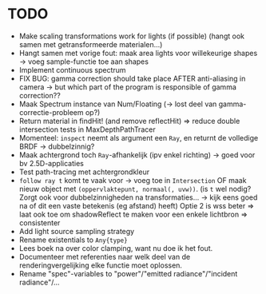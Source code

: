 # TODO

- Make scaling transformations work for lights (if possible) (hangt ook samen met getransformeerde materialen...)
- Hangt samen met vorige fout: maak area lights voor willekeurige shapes -> voeg sample-functie toe aan shapes
- Implement continuous spectrum
- FIX BUG: gamma correction should take place AFTER anti-aliasing in camera -> but which part of the program is responsible of gamma correction??
- Maak Spectrum instance van Num/Floating (-> lost deel van gamma-correctie-probleem op?)
- Return material in findHit! (and remove reflectHit) => reduce double intersection tests in MaxDepthPathTracer
- Momenteel: `inspect` neemt als argument een `Ray`, en returnt de volledige BRDF -> dubbelzinnig?
- Maak achtergrond toch `Ray`-afhankelijk (ipv enkel richting) -> goed voor bv 2.5D-applicaties
- Test path-tracing met achtergrondkleur
- `follow ray t` komt te vaak voor -> voeg toe in `Intersection` OF
  maak nieuw object met `(oppervlaktepunt, normaal(, uvw))`. (is `t` wel nodig? Zorgt ook voor dubbelzinnigheden na transformaties... -> kijk eens goed na of dit een vaste betekenis (eg afstand) heeft)
  Optie 2 is wss beter => laat ook toe om shadowReflect te maken voor een enkele lichtbron => consistenter
- Add light source sampling strategy
- Rename existentials to `Any{type}`
- Lees boek na over color clamping, want nu doe ik het fout.
- Documenteer met referenties naar welk deel van de renderingvergelijking elke functie moet oplossen.
- Rename "spec"-variables to "power"/"emitted radiance"/"incident radiance"/...
